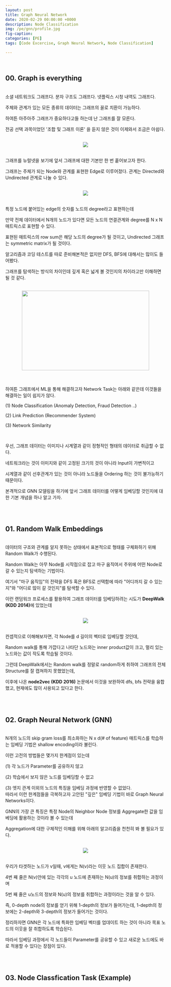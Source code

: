 ```yaml
---
layout: post
title: Graph Neural Network
date: 2020-02-29 00:00:00 +0000
description: Node Classification
img: /pe/gnn/profile.jpg 
fig-caption:   
categories: [PE]
tags: [Code Excercise, Graph Neural Network, Node Classification]

---
```

<br/>
  
## 00. Graph is everything
<br/>
소셜 네트워크도 그래프다.  분자 구조도 그래프다. 넷플릭스 시청 내역도 그래프다. 

주체와 관계가 있는 모든 종류의 데이터는 그래프의 꼴로 치환이 가능하다.

하여튼 아주아주 그래프가 중요하다고들 하는데 난 그래프를 잘 모른다. 

전공 선택 과목이었던 '조합 및 그래프 이론' 을 듣지 않은 것이 이제와서 조금은 아쉽다.

<br/>
<center><img src="/assets/img/pe/gnn/gnnone.jpg"></center>
<br/>
  
그래프를 뉴럴넷을 보기에 앞서 그래프에 대한 기본만 한 번 훝어보고자 한다.  
  
그래프는 주체가 되는 Node와 관계를 표현한 Edge로 이루어졌다. 관계는 Directed와 Undirected 관계로 나눌 수 있다.  
  
<br/>
<center><img src="/assets/img/pe/gnn/gnntwo.jpg"></center>
<br/>
  
특정 노드에 붙어있는 edge의 숫자를 노드의 degree라고 표현하는데  
  
만약 전체 데이터에서 N개의 노드가 있다면 모든 노드의 연결관계와 degree를 N x N 매트릭스로 표현할 수 있다.  
  
표현된 매트릭스의 row sum은 해당 노드의 degree가 될 것이고, Undirected 그래프는 symmetric matrix가 될 것이다.  
  
알고리즘과 코딩 테스트를 따로 준비해본적은 없지만 DFS, BFS에 대해서는 많이도 들어봤다.  
  
그래프를 탐색하는 방식의 차이인데 깊게 혹은 넓게 볼 것인지의 차이라고만 이해하면 될 것 같다.  
  
<br/>
<center><img src="/assets/img/pe/gnn/gnnthree.jpg" width = "400" height = "250"></center>
<br/>

<br/>

하여튼 그래프에서 ML을 통해 해결하고자 Network Task는 아래와 같은데 이것들을 해결하는 일이 쉽지가 않다.  
  
(1) Node Classification (Anomaly Detection, Fraud Detection ..)  
  
(2) Link Prediction (Recommender System)  
  
(3) Network Similarity  
  
<br/>
  
우선, 그래프 데이터는 이미지나 시계열과 같이 정형적인 형태의 데이터로 취급할 수 없다.  
  
네트워크라는 것이 이미지와 같이 고정된 크기의 것이 아니라 Input이 가변적이고  
  
시계열과 같이 선후관계가 있는 것이 아니라 노드들을 Ordering 하는 것이 불가능하기 때문이다.  
  
본격적으로 GNN 모델링을 하기에 앞서 그래프 데이터를 어떻게 임베딩할 것인지에 대한 기본 개념을 하나 알고 가자.  
  
<br/>

<br/>

## 01.  Random Walk Embeddings  
<br/>
데이터의 구조와 관계를 알지 못하는 상태에서 표본적으로 형태를 구체화하기 위해 Random Walk가 수행된다.
  
Random Walk는 아무 Node를 시작점으로 잡고 마구 움직여서 주위에 어떤 Node로 갈 수 있는지 탐색하는 기법이다.  
  
여기서 "마구 움직임"의 전략을 DFS 혹은 BFS로 선택함에 따라 "어디까지 갈 수 있는지"와 "어디로 많이 갈 것인지"를 탐색할 수 있다.  
  
이런 랜덤워크 프로세스를 활용하여 그래프 데이터를 임베딩하려는 시도가 <b>DeepWalk (KDD 2014)</b>에 있었는데  
  
<br/>
<center><img src="/assets/img/pe/gnn/gnnfour.jpg"></center>
<br/>
  
컨셉적으로 이해해보자면, 각 Node를 d 길이의 벡터로 임베딩할 것인데,  
  
Random walk를 통해 가깝다고 나타단 노드와는 inner product값이 크고, 멀리 있는 노드와는 값이 작도록 학습될 것이다.  
    
그런데 DeepWalk에서는 Random walk를 정말로 random하게 취하여 그래프의 전체 Structure를 잘 캡쳐하지 못했었는데,  
  
이후에 나온 <b>node2vec (KDD 2016)</b> 논문에서 이것을 보완하여 dfs, bfs 전략을 융합했고, 현재에도 많이 사용되고 있다고 한다.  

<br/>

<br/>

## 02.  Graph Neural Network (GNN)
<br/>
N개의 노드의 skip gram loss를 최소화하는 N x d(# of feature) 매트릭스를 학습하는 임베딩 기법은 shallow encoding이라 불린다.  
  
이런 고전의 방법들은 몇가지 한계점이 있는데  
  
(1) 각 노드가 Parameter를 공유하지 않고  
  
(2) 학습에서 보지 않은 노드를 임베딩할 수 없고  
  
(3) 엣지 관계 이외의 노드의 특징을 임베딩 과정에 반영할 수 없었다.
<br/>
따라서 이런 한계점들을 극복하고자 고안된 "깊은" 임베딩 기법이 바로 Graph Neural Networks이다.  
  
GNN의 가장 큰 특징은 특정 Node의 Neighbor Node 정보를 Aggregate한 값을 임베딩에 활용하는 것이라 볼 수 있는데  
  
Aggregation에 대한 구체적인 이해를 위해 아래의 알고리즘을 천천히 봐 볼 필요가 있다.  
  
<br/>
<center><img src="/assets/img/pe/gnn/gnnfour.jpg"></center>
<br/>

우리가 타겟하는 노드가 v일때, v에게는 N(v)라는 이웃 노드 집합이 존재한다.  
  
4번 째 줄은 N(v)안에 있는 각각의 u 노드에 존재하는 N(u)의 정보를 취합하는 과정이며  
  
5번 째 줄은 u노드의 정보와 N(u)의 정보를 취합하는 과정이라는 것을 알 수 있다.  
  
즉, 0-depth node의 정보를 얻기 위해 1-depth의 정보가 들어가는데, 1-depth의 정보에는 2-depth와 3-depth의 정보가 들어가는 것이다.  
  
정리하자면 GNN은 각 노드에 특화한 임베딩 벡터를 업데이트 하는 것이 아니라 목표 노드의 이웃을 잘 취합하도록 학습된다.  
  
따라서 임베딩 과정에서 각 노드들이 Parameter를 공유할 수 있고 새로운 노드에도 바로 적용할 수 있다는 장점이 있다.  
 
<br/>

<br/>

## 03.  Node Classfication Task (Example)  
<br/>


  



